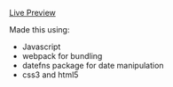 [Live Preview](https://shivuduu19.github.io/To-Do-List/)

Made this using:

- Javascript
- webpack for bundling
- datefns package for date manipulation
- css3 and html5
